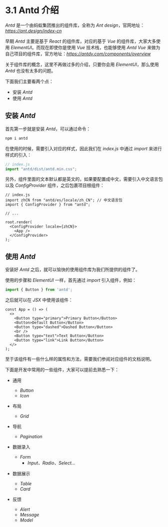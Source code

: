 # 3.1 Antd 介绍

*Antd* 是一个由蚂蚁集团推出的组件库，全称为 *Ant design*，官网地址：*https://ant.design/index-cn*

早期 *Antd* 主要是基于 *React* 的组件库，对应的基于 *Vue* 的组件库，大家大多使用 *ElementUI*。而现在即使你是使用 *Vue* 技术栈，也能够使用 *Antd Vue* 来做为自己项目的组件库，官方地址：*https://antdv.com/components/overview*

关于组件库的概念，这里不再做过多的介绍，只要你会用 *ElementUI*，那么使用 *Antd* 也没有太多的问题。

下面我们主要看两个点：

- 安装 *Antd*
- 使用 *Antd*



## 安装 *Antd*

首先第一步就是安装 *Antd*，可以通过命令：

```js
npm i antd
```

在使用的时候，需要引入对应的样式，因此我们在 *index.js* 中通过 *import* 来进行样式的引入：

```js
// index.js
import "antd/dist/antd.min.css";
```

另外，组件里面的文本默认都是英文的，如果要配置成中文，需要引入中文语言包以及 *ConfigProvider* 组件，之后包裹项目根组件：

```react
// index.js
import zhCN from "antd/es/locale/zh_CN"; // 中文语言包
import { ConfigProvider } from "antd"; 

// ...

root.render(
  <ConfigProvider locale={zhCN}>
  	<App />
  </ConfigProvider>
);
```



## 使用 *Antd*

安装好 *Antd* 之后，就可以愉快的使用组件库为我们所提供的组件了。

使用的步骤和 *ElementUI* 一样，首先通过 *import* 引入组件，例如：

```js
import { Button } from 'antd';
```

之后就可以在 *JSX* 中使用该组件：

```react
const App = () => (
  <>
    <Button type="primary">Primary Button</Button>
    <Button>Default Button</Button>
    <Button type="dashed">Dashed Button</Button>
    <br />
    <Button type="text">Text Button</Button>
    <Button type="link">Link Button</Button>
  </>
);
```

至于该组件有一些什么样的属性和方法，需要我们参阅对应组件的文档说明。

下面是开发中常用的一些组件，大家可以提前去熟悉一下：

- 通用

  - *Button*
  - *Icon*

- 布局

  - *Grid*

- 导航

  - *Pagination*

- 数据录入

  - *Form*
    - *Input、Radio、Select...*

- 数据展示

  - *Table*
  - *Card*

- 反馈

  - *Alert*
  - *Message*
  - *Model*

  



